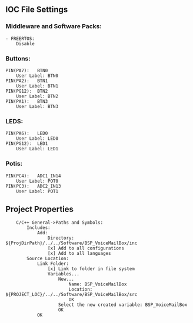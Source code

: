 
## IOC File Settings

### Middleware and Software Packs:
	- FREERTOS:
		Disable



### Buttons:
	PIN(PA7):	BTN0
		User Label:	BTN0
	PIN(PA2):	BTN1
		User Label:	BTN1
	PIN(PG12):	BTN2
		User Label:	BTN2
	PIN(PA1):	BTN3
		User Label:	BTN3


### LEDS:
	PIN(PA6): 	LED0
		User Label: LED0
	PIN(PG12): 	LED1
		User Label: LED1
		
### Potis:
	PIN(PC4):	ADC1_IN14
		User Label:	POT0
	PIN(PC3):	ADC2_IN13
		User Label:	POT1
		
		
## Project Properties
		C/C++ General->Paths and Symbols:
			Includes:
				Add:
					Directory: ${ProjDirPath}/../../Software/BSP_VoiceMailBox/inc
					[x] Add to all configurations
					[x] Add to all languages
			Source Location:
				Link Folder:
					[x] Link to folder in file system
					Variables...
						New...
							Name: BSP_VoiceMailBox
							Location: ${PROJECT_LOC}/../../Software/BSP_VoiceMailBox/src
							OK
						Select the new created variable: BSP_VoiceMailBox
						OK
				OK
				